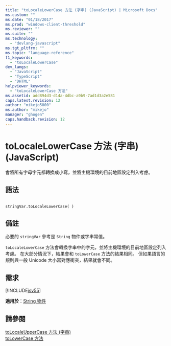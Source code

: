 ```yaml
---
title: "toLocaleLowerCase 方法 (字串) (JavaScript) | Microsoft Docs"
ms.custom: ""
ms.date: "01/18/2017"
ms.prod: "windows-client-threshold"
ms.reviewer: ""
ms.suite: ""
ms.technology: 
  - "devlang-javascript"
ms.tgt_pltfrm: ""
ms.topic: "language-reference"
f1_keywords: 
  - "toLocaleLowerCase"
dev_langs: 
  - "JavaScript"
  - "TypeScript"
  - "DHTML"
helpviewer_keywords: 
  - "toLocaleLowerCase 方法"
ms.assetid: add894d3-d14a-4dbc-a9b9-7ad1d3a2e581
caps.latest.revision: 12
author: "mikejo5000"
ms.author: "mikejo"
manager: "ghogen"
caps.handback.revision: 12
---
```

# toLocaleLowerCase 方法 (字串) (JavaScript)
會將所有字母字元都轉換成小寫，並將主機環境的目前地區設定列入考慮。  
  
## 語法  
  
```  
  
stringVar.toLocaleLowerCase( )  
```  
  
## 備註  
 必要的 `stringVar` 參考是 `String` 物件或字串常值。  
  
 `toLocaleLowerCase` 方法會轉換字串中的字元，並將主機環境的目前地區設定列入考慮。  在大部分情況下，結果會和 `toLowerCase` 方法的結果相同。  但如果語言的規則與一般 Unicode 大小寫對應衝突，結果就會不同。  
  
## 需求  
 [!INCLUDE[jsv55](../../javascript/reference/includes/jsv55-md.md)]  
  
 **適用於**：[String 物件](../../javascript/reference/string-object-javascript.md)  
  
## 請參閱  
 [toLocaleUpperCase 方法 \(字串\)](../../javascript/reference/tolocaleuppercase-method-string-javascript.md)   
 [toLowerCase 方法](../../javascript/reference/tolowercase-method-javascript.md)